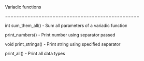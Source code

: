 Variadic functions


================================================


int sum_them_all() - Sum all parameters of a variadic function


print_numbers() - Print number using separator passed


void print_strings() - Print string using specified separator


print_all() - Print all data types

